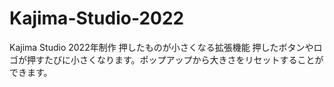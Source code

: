 # Kajima-Studio-2022
Kajima Studio 2022年制作
押したものが小さくなる拡張機能
押したボタンやロゴが押すたびに小さくなります。ポップアップから大きさをリセットすることができます。
